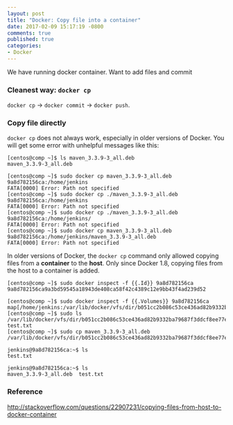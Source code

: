 ```yaml
---
layout: post
title: "Docker: Copy file into a container"
date: 2017-02-09 15:17:19 -0800
comments: true
published: true
categories: 
- Docker
---
```


We have running docker container.
Want to add files and commit

### Cleanest way: `docker cp`

`docker cp` -> `docker commit` -> `docker push`.

### Copy file directly

`docker cp` does not always work, especially in older versions of Docker.
You will get some error with unhelpful messages like this:

``` plain Unsupported "docker cp"
[centos@comp ~]$ ls maven_3.3.9-3_all.deb
maven_3.3.9-3_all.deb

[centos@comp ~]$ sudo docker cp maven_3.3.9-3_all.deb 9a8d782156ca:/home/jenkins
FATA[0000] Error: Path not specified
[centos@comp ~]$ sudo docker cp ./maven_3.3.9-3_all.deb 9a8d782156ca:/home/jenkins
FATA[0000] Error: Path not specified
[centos@comp ~]$ sudo docker cp ./maven_3.3.9-3_all.deb 9a8d782156ca:/home/jenkins/
FATA[0000] Error: Path not specified
[centos@comp ~]$ sudo docker cp maven_3.3.9-3_all.deb 9a8d782156ca:/home/jenkins/maven_3.3.9-3_all.deb
FATA[0000] Error: Path not specified
```

In older versions of Docker, the `docker cp` command only allowed copying files from a **container** to the **host**.
Only since Docker 1.8, copying files from the host to a container is added.

``` plain Using inspect to find Volume location
[centos@comp ~]$ sudo docker inspect -f {{.Id}} 9a8d782156ca
9a8d782156ca9a3bd59545a18943de408ca58f42c4389c12e9bb43f4ad239d52

[centos@comp ~]$ sudo docker inspect -f {{.Volumes}} 9a8d782156ca
map[/home/jenkins:/var/lib/docker/vfs/dir/b051cc2b086c53ce436ad82b9332ba79687f3ddcf8ee77e3f8264e7cafe32438]
[centos@comp ~]$ sudo ls /var/lib/docker/vfs/dir/b051cc2b086c53ce436ad82b9332ba79687f3ddcf8ee77e3f8264e7cafe32438
test.txt
[centos@comp ~]$ sudo cp maven_3.3.9-3_all.deb /var/lib/docker/vfs/dir/b051cc2b086c53ce436ad82b9332ba79687f3ddcf8ee77e3f8264e7cafe32438
```

``` plain Before and After
jenkins@9a8d782156ca:~$ ls
test.txt

jenkins@9a8d782156ca:~$ ls
maven_3.3.9-3_all.deb  test.txt
```

### Reference

http://stackoverflow.com/questions/22907231/copying-files-from-host-to-docker-container